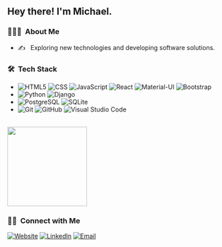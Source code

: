 <h2> Hey there! I'm Michael.</h2>

<h3> 👨🏻‍💻 &nbsp;About Me </h3>

- ✍️ &nbsp; Exploring new technologies and developing software solutions.

<h3> 🛠 &nbsp;Tech Stack</h3>

  
  - ![HTML5](https://img.shields.io/badge/-HTML5-333333?style=flat&logo=HTML5)
  ![CSS](https://img.shields.io/badge/-CSS-333333?style=flat&logo=CSS3&logoColor=1572B6)
  ![JavaScript](https://img.shields.io/badge/-JavaScript-333333?style=flat&logo=javascript)
  ![React](https://img.shields.io/badge/-React-333333?style=flat&logo=react)
  ![Material-UI](https://img.shields.io/badge/-MaterialUI-333333?style=flat&logo=material-ui)
  ![Bootstrap](https://img.shields.io/badge/-Bootstrap-333333?style=flat&logo=bootstrap&logoColor=563D7C)
  - ![Python](https://img.shields.io/badge/-Python-333333?style=flat&logo=python)
  ![Django](https://img.shields.io/badge/-Django-333333?style=flat&logo=django)
  - ![PostgreSQL](https://img.shields.io/badge/-PostgreSQL-333333?style=flat&logo=postgresql)
  ![SQLite](https://img.shields.io/badge/-SQLite-333333?style=flat&logo=sqlite)
  - ![Git](https://img.shields.io/badge/-Git-333333?style=flat&logo=git)
  ![GitHub](https://img.shields.io/badge/-GitHub-333333?style=flat&logo=github)
  ![Visual Studio Code](https://img.shields.io/badge/-Visual%20Studio%20Code-333333?style=flat&logo=visual-studio-code&logoColor=007ACC)

<br/>

<a href="https://github.com/rodriguez-michael">
  <img height="180em" src="https://github-readme-stats.vercel.app/api?username=rodriguez-michael&theme=default&show_icons=true" />
</a>

<br/>

<h3> 🤝🏻 &nbsp;Connect with Me </h3>

<p>
<a href="https://www.michaelrodriguez.dev/"><img alt="Website" src="https://img.shields.io/badge/Website-www.michaelrodriguez.dev-blue?style=flat-square&logo=google-chrome"></a>
<a href="https://www.linkedin.com/in/rodriguez-michael/"><img alt="LinkedIn" src="https://img.shields.io/badge/LinkedIn-Michael%20Rodriguez-blue?style=flat-square&logo=linkedin"></a>
<a href="mailto:contact@michaelrodriguez.dev"><img alt="Email" src="https://img.shields.io/badge/Email-contact@michaelrodriguez.dev-blue?style=flat-square&logo=gmail"></a>
</p>
